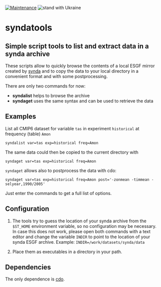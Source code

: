 [![Maintenance](https://img.shields.io/badge/Maintained%3F-yes-green.svg)](https://GitHub.com/Naereen/StrapDown.js/graphs/commit-activity)
![stand with Ukraine](https://badgen.net/badge/stand%20with/UKRAINE/?color=0057B8&labelColor=FFD700)

# syndatools
## Simple script tools to list and extract data in a synda archive

These scripts allow to quickly browse the contents of a local ESGF mirror created by [synda](https://github.com/Prodiguer/synda) and to copy the data to your local directory in a convenient format and with some postprocessing.

There are only two commands for now:

* **syndalist** helps to browse the archive
* **syndaget** uses the same syntax and can be used to retrieve the data

## Examples 

List all CMIP6 dataset for variable `tas` in experiment `historical` at frequency (table) `Amon`
````
syndalist var=tas exp=historical freq=Amon
````

The same data could then be copied to the current directory with 
````
syndaget var=tas exp=historical freq=Amon
````

`syndaget` allows also to postprocess the data with cdo:
````
syndaget var=tas exp=historical freq=Amon post='-zonmean -timmean -selyear,1990/2005'
````

Just enter the commands to get a full list of options.

## Configuration

1. The tools try to guess the location of your synda archive from the `$ST_HOME` environment variable, so no configuration may be necessary. In case this does not work, please open both commands with a text editor and change the variable `INDIR` to point to the location of your synda ESGF archive. Example: `INDIR=/work/datasets/synda/data` 

2. Place them as executables in a directory in your path.

## Dependencies

The only dependence is [cdo](https://code.mpimet.mpg.de/projects/cdo/).
